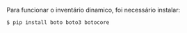 Para funcionar o inventário dinamico, foi necessário instalar:
```bash
$ pip install boto boto3 botocore
```
